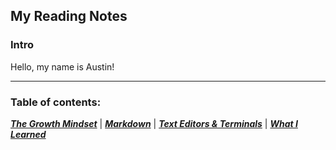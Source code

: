 ## My Reading Notes

### Intro

Hello, my name is Austin!

----

### Table of contents: 

[***The Growth Mindset***](https://austinnich.github.io/reading-notes/growth-mindset)   |   [***Markdown***](https://austinnich.github.io/reading-notes/markdown)   |   [***Text Editors & Terminals***](https://austinnich.github.io/reading-notes/texteditors-terminals)   |   [***What I Learned***](https://austinnich.github.io/reading-notes/whatilearned)

